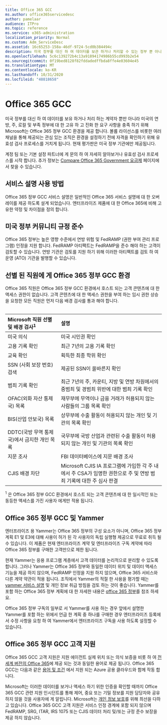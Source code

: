 ```yaml
---
title: Office 365 GCC
ms.author: office365servicedesc
author: pamelaar
audience: ITPro
ms.topic: reference
ms.service: o365-administration
localization_priority: Normal
ms.custom: Adm_ServiceDesc
ms.assetid: 16c65253-158a-46df-9724-5cd0b384494c
description: 미국 정부를 대신 하 여 데이터를 보관 하거나 처리할 수 있는 정부 뿐 아니라 미국의 연방, 주, 로컬 및 부족에 대 한 고유한 요구 사항과 진화 하는 규정을 충족 하기 위해 Microsoft에서는 Office 365 GCC (미국 정부 커뮤니티) 서비스를 제공 합니다. 볼륨 라이선스를 비롯한 여러 채널을 통해 제공되는 관심 있는 조직은 환경을 설정하기 전에 자격을 확인하기 위해 유효성 검사 프로세스를 거치게 됩니다. 현재 평가판은 미국 정부 기관에만 제공됩니다.
ms.openlocfilehash: 5c6c139272b4c13a91894174986b55cd993b2e54
ms.sourcegitcommit: 0f19bed8128f82fddadedffbda8ffe4e03604e45
ms.translationtype: MT
ms.contentlocale: ko-KR
ms.lasthandoff: 10/31/2020
ms.locfileid: "48818658"
---
```

# <a name="office-365-gcc"></a>Office 365 GCC

미국 정부를 대신 하 여 데이터를 보유 하거나 처리 하는 계약자 뿐만 아니라 미국의 연방, 주, 로컬 및 부족 정부에 대 한 고유 하 고 진화 한 요구 사항을 충족 하기 위해 Microsoft는 Office 365 정부 GCC 환경을 제공 합니다. 볼륨 라이선스를 비롯한 여러 채널을 통해 제공되는 관심 있는 조직은 환경을 설정하기 전에 자격을 확인하기 위해 유효성 검사 프로세스를 거치게 됩니다. 현재 평가판은 미국 정부 기관에만 제공됩니다.
  
계정 팀 또는 기본 설정 파트너에 게 문의 하 여 자세히 알아보거나 유효성 검사 프로세스를 시작 합니다. 추가 정보는 [Compare Office 365 Government 요금제](https://products.office.com/government/compare-office-365-government-plans) 페이지에서 찾을 수 있습니다.
  
## <a name="how-to-use-this-service-description"></a>서비스 설명 사용 방법

Office 365 정부 GCC 서비스 설명은 일반적인 Office 365 서비스 설명에 대 한 오버레이를 제공 하도록 설계 되었습니다. 엔터프라이즈 제품에 대 한 Office 365에 비해 고유한 약정 및 차이점을 정의 합니다.
  
## <a name="us-government-community-compliance"></a>미국 정부 커뮤니티 규정 준수

Office 365 정부는 높은 영향 수준에서 연방 위험 및 FedRAMP (권한 부여 관리 프로그램) 인정을 지원 합니다. FedRAMP 아티팩트는 FedRAMP을 준수 해야 하는 고객이 검토할 수 있습니다. 연방 기관은 검토를 지원 하기 위해 이러한 아티팩트를 검토 하 여 운영 (ATO) 기관을 발행할 수 있습니다.
  
## <a name="office-365-government-gcc-environment-screened-personnel"></a>선별 된 직원에 게 Office 365 정부 GCC 환경

Office 365 직원은 Office 365 정부 GCC 환경에서 호스트 되는 고객 콘텐츠에 대 한 액세스 권한이 없습니다. 고객 콘텐츠에 대 한 액세스 권한을 부여 하는 임시 권한 상승을 요청한 모든 직원은 먼저 다음 배경 검사를 통과 해야 합니다.<br><br> 
  
| Microsoft 직원 선별 및 배경 검사<sup>1</sup> | 설명 |
|:-----|:-----|
|미국 의식  <br/> |미국 시민권 확인  <br/> |
|고용 기록 확인  <br/> |최근 7년의 고용 기록 확인  <br/> |
|교육 확인  <br/> |획득한 최종 학위 확인  <br/> |
|SSN (사회 보장 번호) 검색  <br/> |제공된 SSN이 올바른지 확인  <br/> |
|범죄 기록 확인  <br/> |최근 7년의 주, 카운티, 지방 및 연방 차원에서의 중범죄 및 경범죄 위반에 대한 범죄 기록 확인  <br/> |
|OFAC(외화 자산 통제국) 목록  <br/> |재무부에 무역이나 금융 거래가 허용되지 않는 사람들의 그룹 목록 확인  <br/> |
|BIS(산업 안보국) 목록  <br/> |상무부에 수출 활동이 허용되지 않는 개인 및 기관의 목록 확인  <br/> |
|DDTC(국방 무역 통제국)에서 금지한 개인 목록  <br/> |국무부에 국방 산업과 관련된 수출 활동이 허용되지 않는 개인 및 기관의 목록 확인  <br/> |
|지문 조사  <br/> |FBI 데이터베이스에 지문 배경 조사  <br/> |
|CJIS 배경 차단  <br/> |Microsoft CJIS IA 프로그램에 가입한 각 주 내에서 주 CSA가 임명한 권한으로 주 및 연방 범죄 기록에 대한 주 심사 판결  <br/> |

<sup>1</sup> 은 Office 365 정부 GCC 환경에서 호스트 되는 고객 콘텐츠에 대 한 일시적인 또는 동등한 액세스를 가진 사용자 에게만 적용 됩니다.
  
## <a name="office-365-government-gcc-and-yammer"></a>Office 365 정부 GCC 및 Yammer

엔터프라이즈 용 Yammer는 Office 365 정부의 구성 요소가 아니며, Office 365 정부 계획 E1 및 E3에 대해 사용이 허가 된 각 사용자의 독립 실행형 제공으로 무료로 취득 될 수 있습니다. 이 제품은 현재 엔터프라이즈 계약 및 엔터프라이즈 구독 계약에 따라 Office 365 정부를 구매한 고객만으로 제한 됩니다.
  
현재 Yammer는 응용 프로그램 계층에서 고객 데이터를 논리적으로 분리할 수 있도록 합니다. 그러나 Yammer는 Office 365 정부와 동일한 데이터 위치 및 데이터 액세스 기능을 제공 하지 않으며, FedRAMP 인정을 지원 하지 않으며, Office 365 서비스와 다른 계약 약관이 적용 됩니다. 조직에서 Yammer의 적절 한 사용을 평가할 때는 [yammer 서비스 설명](../../yammer-service-description/yammer-service-description.md) 및 개인 정보 취급 방침을 검토 하는 것이 좋습니다. Yammer를 포함 하는 Office 365 정부 계획에 대 한 자세한 내용은 [office 365 정부](office-365-us-government.md)를 참조 하세요.
  
Office 365 정부 구독의 일부로 서 Yammer를 사용 하는 경우 앞에서 설명한 Yammer를 포함 하는 위에서 언급 한 계획 중 하나를 구매한 경우 엔터프라이즈 등록에서 수정 사항을 요청 하 여 Yammer에서 엔터프라이즈 구독을 사용 하도록 설정할 수 있습니다.
  
## <a name="office-365-government-gcc-customer-support"></a>Office 365 정부 GCC 고객 지원

Office 365 GCC 고객 지원은 지원 에이전트 실제 위치 또는 의식 보증을 비롯 하 여 [전 세계 버전의 Office 365](https://docs.microsoft.com/office365/servicedescriptions/office-365-platform-service-description/support)에 제공 되는 것과 동일한 용어로 제공 됩니다. Office 365 GCC는 다음과 같은 [용어 및 조건](https://azure.microsoft.com/support/plans/) 에서 지원 되는 Azure 공용 클라우드와 함께 작동 합니다.

Microsoft는 이러한 데이터를 보거나 액세스 하기 위한 인증을 확인할 때까지 Office 365 GCC 관련 지원 인시던트를 통해 제어, 중요 또는 기밀 정보를 지원 담당자와 공유 하지 않을 것을 사용자에 게 알립니다. Microsoft는 [개인 정보 보호](https://privacy.microsoft.com/privacystatement)를 위해 최선을 다하고 있습니다. Office 365 GCC 고객 지원은 서비스 인정 경계에 포함 되지 않으며 FedRAMP, SRG, ITAR, IRS 1075 또는 CJIS 데이터 처리 및/또는 규정 준수 보장을 제공 하지 않습니다.
